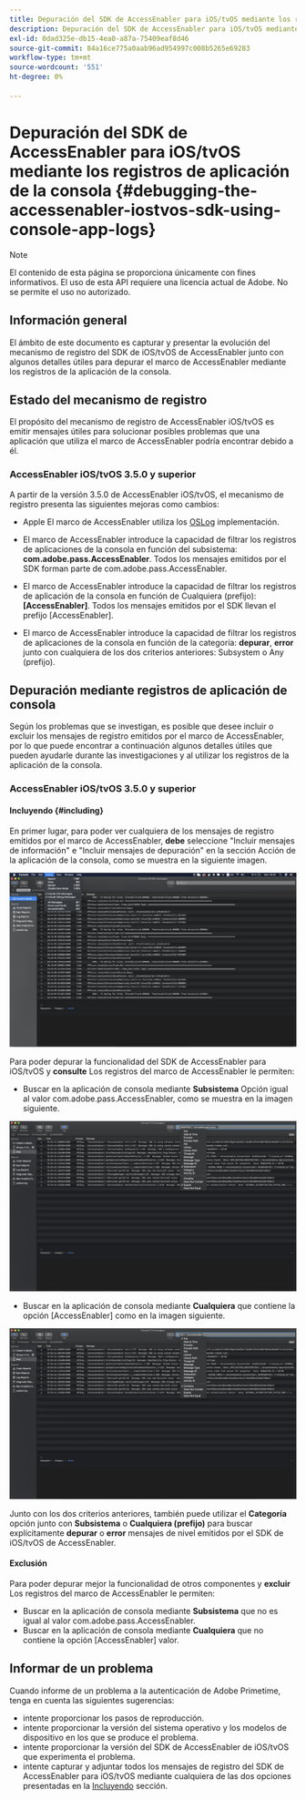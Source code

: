 ```yaml
---
title: Depuración del SDK de AccessEnabler para iOS/tvOS mediante los registros de aplicación de la consola
description: Depuración del SDK de AccessEnabler para iOS/tvOS mediante los registros de aplicación de la consola
exl-id: 0dad325e-db15-4ea0-a87a-75409eaf8d46
source-git-commit: 84a16ce775a0aab96ad954997c008b5265e69283
workflow-type: tm+mt
source-wordcount: '551'
ht-degree: 0%

---
```


# Depuración del SDK de AccessEnabler para iOS/tvOS mediante los registros de aplicación de la consola {#debugging-the-accessenabler-iostvos-sdk-using-console-app-logs}

>[!NOTE]
>
>El contenido de esta página se proporciona únicamente con fines informativos. El uso de esta API requiere una licencia actual de Adobe. No se permite el uso no autorizado.


## Información general

El ámbito de este documento es capturar y presentar la evolución del mecanismo de registro del SDK de iOS/tvOS de AccessEnabler junto con algunos detalles útiles para depurar el marco de AccessEnabler mediante los registros de la aplicación de la consola.

## Estado del mecanismo de registro

El propósito del mecanismo de registro de AccessEnabler iOS/tvOS es emitir mensajes útiles para solucionar posibles problemas que una aplicación que utiliza el marco de AccessEnabler podría encontrar debido a él.

### AccessEnabler iOS/tvOS 3.5.0 y superior

A partir de la versión 3.5.0 de AccessEnabler iOS/tvOS, el mecanismo de registro presenta las siguientes mejoras como cambios:

* Apple El marco de AccessEnabler utiliza los [OSLog](https://developer.apple.com/documentation/os/oslog) implementación.

* El marco de AccessEnabler introduce la capacidad de filtrar los registros de aplicaciones de la consola en función del subsistema: **com.adobe.pass.AccessEnabler**. Todos los mensajes emitidos por el SDK forman parte de com.adobe.pass.AccessEnabler.

* El marco de AccessEnabler introduce la capacidad de filtrar los registros de aplicación de la consola en función de Cualquiera (prefijo): **[AccessEnabler]**. Todos los mensajes emitidos por el SDK llevan el prefijo [AccessEnabler].

* El marco de AccessEnabler introduce la capacidad de filtrar los registros de aplicaciones de la consola en función de la categoría: **depurar**, **error** junto con cualquiera de los dos criterios anteriores: Subsystem o Any (prefijo).

## Depuración mediante registros de aplicación de consola

Según los problemas que se investigan, es posible que desee incluir o excluir los mensajes de registro emitidos por el marco de AccessEnabler, por lo que puede encontrar a continuación algunos detalles útiles que pueden ayudarle durante las investigaciones y al utilizar los registros de la aplicación de la consola.


### AccessEnabler iOS/tvOS 3.5.0 y superior

#### Incluyendo {#including}

En primer lugar, para poder ver cualquiera de los mensajes de registro emitidos por el marco de AccessEnabler, **debe** seleccione &quot;Incluir mensajes de información&quot; e &quot;Incluir mensajes de depuración&quot; en la sección Acción de la aplicación de la consola, como se muestra en la siguiente imagen.

![](assets/include-info-debug-msg.png)


Para poder depurar la funcionalidad del SDK de AccessEnabler para iOS/tvOS y **consulte** Los registros del marco de AccessEnabler le permiten:

* Buscar en la aplicación de consola mediante **Subsistema** Opción igual al valor com.adobe.pass.AccessEnabler, como se muestra en la imagen siguiente.

![](assets/subsys-console-app.png)

* Buscar en la aplicación de consola mediante **Cualquiera** que contiene la opción
  [AccessEnabler] como en la imagen siguiente.

![](assets/any-optn-console-app.png)

Junto con los dos criterios anteriores, también puede utilizar el **Categoría** opción junto con **Subsistema** o **Cualquiera (prefijo)** para buscar explícitamente **depurar** o **error** mensajes de nivel emitidos por el SDK de iOS/tvOS de AccessEnabler.

#### Exclusión

Para poder depurar mejor la funcionalidad de otros componentes y **excluir** Los registros del marco de AccessEnabler le permiten:

* Buscar en la aplicación de consola mediante **Subsistema** que no es igual al valor com.adobe.pass.AccessEnabler.
* Buscar en la aplicación de consola mediante **Cualquiera** que no contiene la opción [AccessEnabler] valor.

## Informar de un problema

Cuando informe de un problema a la autenticación de Adobe Primetime, tenga en cuenta las siguientes sugerencias:

* intente proporcionar los pasos de reproducción.
* intente proporcionar la versión del sistema operativo y los modelos de dispositivo en los que se produce el problema.
* intente proporcionar la versión del SDK de AccessEnabler de iOS/tvOS que experimenta el problema.
* intente capturar y adjuntar todos los mensajes de registro del SDK de AccessEnabler para iOS/tvOS mediante cualquiera de las dos opciones presentadas en la [Incluyendo](#including) sección.
